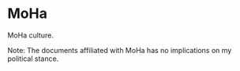 # MoHa
MoHa culture. 

Note: The documents affiliated with MoHa has no implications on my political stance.